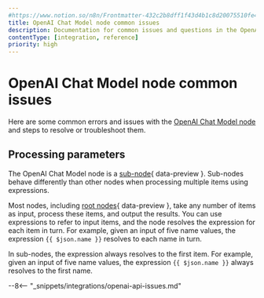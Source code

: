 ```yaml
---
#https://www.notion.so/n8n/Frontmatter-432c2b8dff1f43d4b1c8d20075510fe4
title: OpenAI Chat Model node common issues
description: Documentation for common issues and questions in the OpenAI Chat Model node in n8n, a workflow automation platform. Includes details of the issue and suggested solutions.
contentType: [integration, reference]
priority: high
---
```


# OpenAI Chat Model node common issues

Here are some common errors and issues with the [OpenAI Chat Model node](/integrations/builtin/cluster-nodes/sub-nodes/n8n-nodes-langchain.lmchatopenai/index.md) and steps to resolve or troubleshoot them.

## Processing parameters

The OpenAI Chat Model node is a [sub-node](/glossary.md#sub-node-n8n){ data-preview }. Sub-nodes behave differently than other nodes when processing multiple items using expressions.

Most nodes, including [root nodes](/glossary.md#root-node-n8n){ data-preview }, take any number of items as input, process these items, and output the results. You can use expressions to refer to input items, and the node resolves the expression for each item in turn. For example, given an input of five name values, the expression `{{ $json.name }}` resolves to each name in turn.

In sub-nodes, the expression always resolves to the first item. For example, given an input of five name values, the expression `{{ $json.name }}` always resolves to the first name.

--8<-- "_snippets/integrations/openai-api-issues.md"
